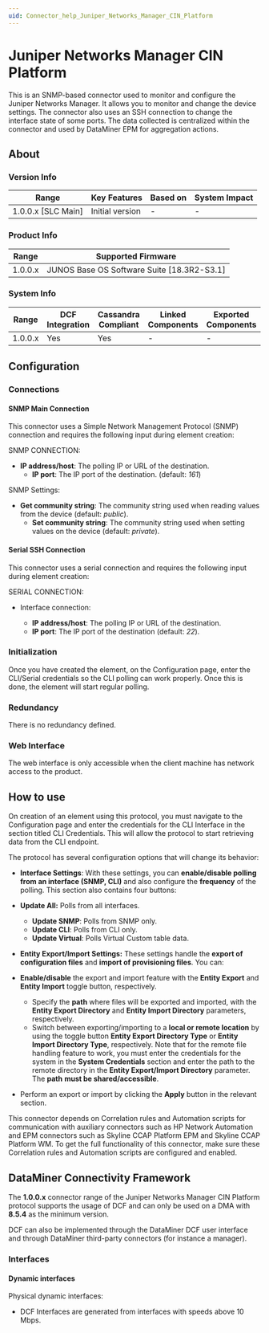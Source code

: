 ```yaml
---
uid: Connector_help_Juniper_Networks_Manager_CIN_Platform
---
```


# Juniper Networks Manager CIN Platform

This is an SNMP-based connector used to monitor and configure the Juniper Networks Manager. It allows you to monitor and change the device settings. The connector also uses an SSH connection to change the interface state of some ports. The data collected is centralized within the connector and used by DataMiner EPM for aggregation actions.

## About

### Version Info

| Range                | Key Features     | Based on     | System Impact     |
|----------------------|------------------|--------------|-------------------|
| 1.0.0.x [SLC Main]   | Initial version  | -            | -                 |

### Product Info

| Range     | Supported Firmware                           |
|-----------|----------------------------------------------|
| 1.0.0.x   | JUNOS Base OS Software Suite \[18.3R2-S3.1\] |

### System Info

| Range     | DCF Integration     | Cassandra Compliant     | Linked Components     | Exported Components     |
|-----------|---------------------|-------------------------|-----------------------|-------------------------|
| 1.0.0.x   | Yes                 | Yes                     | -                     | -                       |

## Configuration

### Connections

#### SNMP Main Connection

This connector uses a Simple Network Management Protocol (SNMP) connection and requires the following input during element creation:

SNMP CONNECTION:

- **IP address/host**: The polling IP or URL of the destination.
  - **IP port**: The IP port of the destination. (default: *161*)

SNMP Settings:

- **Get community string**: The community string used when reading values from the device (default: *public*).
  - **Set community string**: The community string used when setting values on the device (default: *private*).

#### Serial SSH Connection

This connector uses a serial connection and requires the following input during element creation:

SERIAL CONNECTION:

- Interface connection:

  - **IP address/host**: The polling IP or URL of the destination.
  - **IP port**: The IP port of the destination (default: *22*).

### Initialization

Once you have created the element, on the Configuration page, enter the CLI/Serial credentials so the CLI polling can work properly. Once this is done, the element will start regular polling.

### Redundancy

There is no redundancy defined.

### Web Interface

The web interface is only accessible when the client machine has network access to the product.

## How to use

On creation of an element using this protocol, you must navigate to the Configuration page and enter the credentials for the CLI Interface in the section titled CLI Credentials. This will allow the protocol to start retrieving data from the CLI endpoint.

The protocol has several configuration options that will change its behavior:

- **Interface Settings**: With these settings, you can **enable/disable polling** **from an interface (SNMP, CLI)** and also configure the **frequency** of the polling. This section also contains four buttons:

- **Update All:** Polls from all interfaces.
  - **Update SNMP**: Polls from SNMP only.
  - **Update CLI**: Polls from CLI only.
  - **Update Virtual**: Polls Virtual Custom table data.

- **Entity Export/Import Settings:** These settings handle the **export of** **configuration files** and **import of provisioning files**. You can:

- **Enable/disable** the export and import feature with the **Entity Export** and **Entity Import** toggle button, respectively.
  - Specify the **path** where files will be exported and imported, with the **Entity Export Directory** and **Entity Import Directory** parameters, respectively.
  - Switch between exporting/importing to a **local or remote location** by using the toggle button **Entity Export Directory Type** or **Entity Import Directory Type**, respectively.
    Note that for the remote file handling feature to work, you must enter the credentials for the system in the **System Credentials** section and enter the path to the remote directory in the **Entity Export/Import Directory** parameter. The **path** **must be shared/accessible**.

- Perform an export or import by clicking the **Apply** button in the relevant section.

This connector depends on Correlation rules and Automation scripts for communication with auxiliary connectors such as HP Network Automation and EPM connectors such as Skyline CCAP Platform EPM and Skyline CCAP Platform WM. To get the full functionality of this connector, make sure these Correlation rules and Automation scripts are configured and enabled.

## DataMiner Connectivity Framework

The **1.0.0.x** connector range of the Juniper Networks Manager CIN Platform protocol supports the usage of DCF and can only be used on a DMA with **8.5.4** as the minimum version.

DCF can also be implemented through the DataMiner DCF user interface and through DataMiner third-party connectors (for instance a manager).

### Interfaces

#### Dynamic interfaces

Physical dynamic interfaces:

- DCF Interfaces are generated from interfaces with speeds above 10 Mbps.
